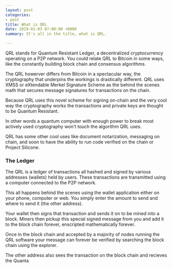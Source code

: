 ```yaml
---
layout: post
categories:
- post
title: What is QRL
date: 2019-01-03 07:00:00 +0000
summary: It's all in the title, what is QRL.

---
```

QRL stands for Quantum Resistant Ledger, a decentralized cryptocurrency operating on a P2P network. You could relate QRL to Bitcoin in some ways, like the constantly building block chain and consensus algorithms. 

The QRL howerver differs from Bitcoin in a spectacular way, the cryptography that underpins the workings is drastically different. QRL uses XMSS or eXtendable Merkel Signature Scheme as the behind the scenes math that secures message signatures for transactions on the chain. 

Because QRL uses this novel scheme for signing on-chain and the very cool way the cryptography works the transactions and private keys are thought to be Quantum Resistant. 

In other words a quantum computer with enough power to break most actively used cryptography won't touch the algorithm QRL uses. 

QRL has some other cool uses like document notarization, messaging on chain, and soon to have the ability to run code verified on the chain or Project Silicone.

### The Ledger

The QRL is a ledger of transactions all hashed and signed by various addresses (wallets) held by users. These transactions are transmitted using a computer connected to the P2P network. 

This all happens behind the scenes using the wallet application either on your phone, computer or web. You simply enter the amount to send and where to send it (the other address). 

Your wallet then signs that transaction and sends it on to be mined into a block. Miners then pickup this special signed message from you and add it to the block chain forever, enscripted mathematically forever.

Once in the block chain and accepted by a majority of nodes running the QRL software your message can forever be verified by searching the block chain using the explorer. 

The other address also sees the transaction on the block chain and recieves the Quanta